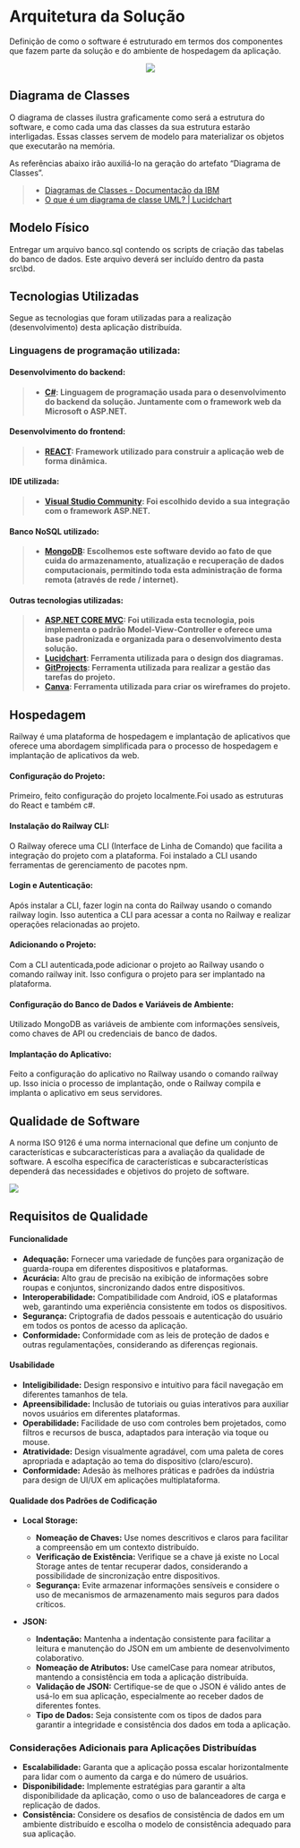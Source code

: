 # Arquitetura da Solução

Definição de como o software é estruturado em termos dos componentes que fazem parte da solução e do ambiente de hospedagem da aplicação.

<div align="center"><img src="https://github.com/ICEI-PUC-Minas-PMV-ADS/pmv-ads-2024-1-e4-proj-infra-t4-pmv-ads-2024-1-e4-proj-infra-t4-estoque/blob/main/docs/img/Arquitetura%20de%20solucao.png"/></div>

## Diagrama de Classes

O diagrama de classes ilustra graficamente como será a estrutura do software, e como cada uma das classes da sua estrutura estarão interligadas. Essas classes servem de modelo para materializar os objetos que executarão na memória.

As referências abaixo irão auxiliá-lo na geração do artefato “Diagrama de Classes”.

> - [Diagramas de Classes - Documentação da IBM](https://github.com/ICEI-PUC-Minas-PMV-ADS/pmv-ads-2024-1-e4-proj-infra-t4-pmv-ads-2024-1-e4-proj-infra-t4-estoque/blob/main/docs/DIAGRAMA%20DE%20CLASSES%20Diagrama.png)
> - [O que é um diagrama de classe UML? | Lucidchart](https://www.lucidchart.com/pages/pt/o-que-e-diagrama-de-classe-uml)

## Modelo Físico

Entregar um arquivo banco.sql contendo os scripts de criação das tabelas do banco de dados. Este arquivo deverá ser incluído dentro da pasta src\bd.

## Tecnologias Utilizadas
Segue as tecnologias que foram utilizadas para a realização (desenvolvimento) desta aplicação distribuída.

### Linguagens de programação utilizada:
#### Desenvolvimento do backend:
> - **[C#](https://learn.microsoft.com/pt-br/dotnet/csharp/tour-of-csharp/): Linguagem de programação usada para o desenvolvimento do backend da solução. Juntamente com o framework web da Microsoft o ASP.NET.**

#### Desenvolvimento do frontend:
> - **[REACT](https://react.dev/): Framework utilizado para construir a aplicação web de forma dinâmica.**

#### IDE utilizada:
> - **[Visual Studio Community](https://visualstudio.microsoft.com/pt-br/): Foi escolhido devido a sua integração com o framework ASP.NET.**

#### Banco NoSQL utilizado:
> - **[MongoDB](https://www.mongodb.com/pt-br): Escolhemos este software devido ao fato de que cuida do armazenamento, atualização e recuperação de dados computacionais, permitindo toda esta administração de forma remota (através de rede / internet).**

#### Outras tecnologias utilizadas:
> - **[ASP.NET CORE MVC](https://learn.microsoft.com/en-us/aspnet/core/mvc/overview?view=aspnetcore-7.0): Foi utilizada esta tecnologia, pois implementa o padrão Model-View-Controller e oferece uma base padronizada e organizada para o desenvolvimento desta solução.**
> - **[Lucidchart](https://www.lucidchart.com/pages/): Ferramenta utilizada para o design dos diagramas.**
> - **[GitProjects](https://github.com/ICEI-PUC-Minas-PMV-ADS/pmv-ads-2023-1-e2-proj-int-t2-mapeamento-consumo-energetico/projects?query=is%3Aopen): Ferramenta utilizada para realizar a gestão das tarefas do projeto.**
> - **[Canva](https://www.canva.com/): Ferramenta utilizada para criar os wireframes do projeto.**

## Hospedagem
Railway é uma plataforma de hospedagem e implantação de aplicativos que oferece uma abordagem simplificada para o processo de hospedagem e implantação de aplicativos da web. 

#### Configuração do Projeto:
Primeiro, feito  configuração do  projeto localmente.Foi usado as estruturas do  React e também c#.

#### Instalação do Railway CLI:
O Railway oferece uma CLI (Interface de Linha de Comando) que facilita a integração do  projeto com a plataforma. Foi  instalado  a CLI usando ferramentas de gerenciamento de pacotes npm.  

#### Login e Autenticação:
Após instalar a CLI, fazer login na  conta do Railway usando o comando railway login. Isso autentica a CLI para acessar a conta no Railway e realizar operações relacionadas ao projeto.

#### Adicionando o Projeto:
Com a CLI autenticada,pode adicionar o projeto ao Railway usando o comando railway init. Isso configura o projeto para ser implantado na plataforma.

#### Configuração do Banco de Dados e Variáveis de Ambiente:
Utilizado MongoDB as variáveis de ambiente com informações sensíveis, como chaves de API ou credenciais de banco de dados.

#### Implantação do Aplicativo:
Feito a  configuração do  aplicativo no Railway usando o comando railway up. Isso inicia o processo de implantação, onde o Railway compila e implanta o aplicativo em seus servidores.

## Qualidade de Software

A norma ISO 9126 é uma norma internacional que define um conjunto de características e subcaracterísticas para a avaliação da qualidade de software.  A escolha específica de características e subcaracterísticas dependerá das necessidades e objetivos do projeto de software.

<img src="https://github.com/ICEI-PUC-Minas-PMV-ADS/pmv-ads-2024-1-e4-proj-infra-t4-pmv-ads-2024-1-e4-proj-infra-t4-estoque/blob/main/docs/img/Qualidade%20de%20Softwere.png">



## Requisitos de Qualidade

#### Funcionalidade

- **Adequação:** Fornecer uma variedade de funções para organização de guarda-roupa em diferentes dispositivos e plataformas.
- **Acurácia:** Alto grau de precisão na exibição de informações sobre roupas e conjuntos, sincronizando dados entre dispositivos.
- **Interoperabilidade:** Compatibilidade com Android, iOS e plataformas web, garantindo uma experiência consistente em todos os dispositivos.
- **Segurança:** Criptografia de dados pessoais e autenticação do usuário em todos os pontos de acesso da aplicação.
- **Conformidade:** Conformidade com as leis de proteção de dados e outras regulamentações, considerando as diferenças regionais.

#### Usabilidade

- **Inteligibilidade:** Design responsivo e intuitivo para fácil navegação em diferentes tamanhos de tela.
- **Apreensibilidade:** Inclusão de tutoriais ou guias interativos para auxiliar novos usuários em diferentes plataformas.
- **Operabilidade:** Facilidade de uso com controles bem projetados, como filtros e recursos de busca, adaptados para interação via toque ou mouse.
- **Atratividade:** Design visualmente agradável, com uma paleta de cores apropriada e adaptação ao tema do dispositivo (claro/escuro).
- **Conformidade:** Adesão às melhores práticas e padrões da indústria para design de UI/UX em aplicações multiplataforma.

#### Qualidade dos Padrões de Codificação

- **Local Storage:**
  - **Nomeação de Chaves:** Use nomes descritivos e claros para facilitar a compreensão em um contexto distribuído.
  - **Verificação de Existência:** Verifique se a chave já existe no Local Storage antes de tentar recuperar dados, considerando a possibilidade de sincronização entre dispositivos.
  - **Segurança:** Evite armazenar informações sensíveis e considere o uso de mecanismos de armazenamento mais seguros para dados críticos.

- **JSON:**
  - **Indentação:** Mantenha a indentação consistente para facilitar a leitura e manutenção do JSON em um ambiente de desenvolvimento colaborativo.
  - **Nomeação de Atributos:** Use camelCase para nomear atributos, mantendo a consistência em toda a aplicação distribuída.
  - **Validação de JSON:** Certifique-se de que o JSON é válido antes de usá-lo em sua aplicação, especialmente ao receber dados de diferentes fontes.
  - **Tipo de Dados:** Seja consistente com os tipos de dados para garantir a integridade e consistência dos dados em toda a aplicação.

### Considerações Adicionais para Aplicações Distribuídas

- **Escalabilidade:** Garanta que a aplicação possa escalar horizontalmente para lidar com o aumento da carga e do número de usuários.
- **Disponibilidade:** Implemente estratégias para garantir a alta disponibilidade da aplicação, como o uso de balanceadores de carga e replicação de dados.
- **Consistência:** Considere os desafios de consistência de dados em um ambiente distribuído e escolha o modelo de consistência adequado para sua aplicação.


